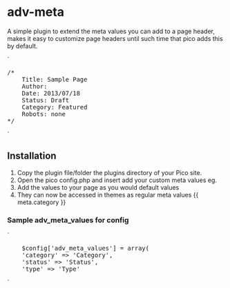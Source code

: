 adv-meta
========

A simple plugin to extend the meta values you can add to a page header, makes it easy to customize page headers until such time that pico adds this by default.

`
<pre>
/*
    Title: Sample Page
    Author:
    Date: 2013/07/18
    Status: Draft
    Category: Featured
    Robots: none
*/
</pre>
`

Installation
-------------

1. Copy the plugin file/folder the plugins directory of your Pico site.
2. Open the pico config.php and insert add your custom meta values eg.
3. Add the values to your page as you would default values
4. They can now be accessed in themes as regular meta values {{ meta.category }}

### Sample adv_meta_values for config
`
<pre>
    $config['adv_meta_values'] = array(
    'category' => 'Category',
    'status' => 'Status',
    'type' => 'Type'
</pre>
`